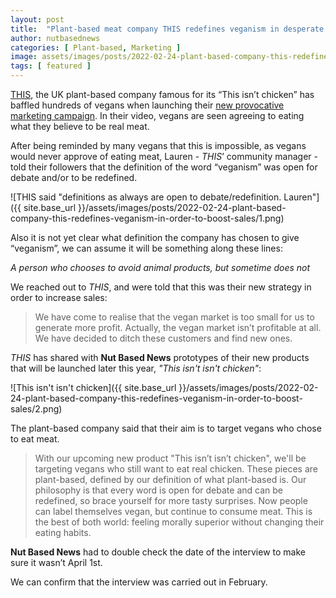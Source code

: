 ```yaml
---
layout: post
title:  "Plant-based meat company THIS redefines veganism in desperate attempt to boost sales"
author: nutbasednews
categories: [ Plant-based, Marketing ]
image: assets/images/posts/2022-02-24-plant-based-company-this-redefines-veganism-in-order-to-boost-sales/0.png
tags: [ featured ]
---
```


[THIS](https://this.co), the UK plant-based company famous for its “This isn’t chicken” has baffled hundreds of vegans when launching their [new provocative marketing campaign](https://www.instagram.com/p/CaRxhjHq7G9/). In their video, vegans are seen agreeing to eating what they believe to be real meat.

After being reminded by many vegans that this is impossible, as vegans would never approve of eating meat, Lauren - _THIS_’ community manager - told their followers that the definition of the word “veganism” was open for debate and/or to be redefined.

![THIS said "definitions as always are open to debate/redefinition. Lauren"]({{ site.base_url }}/assets/images/posts/2022-02-24-plant-based-company-this-redefines-veganism-in-order-to-boost-sales/1.png)

Also it is not yet clear what definition the company has chosen to give “veganism”, we can assume it will be something along these lines:

_A person who chooses to avoid animal products, but sometime does not_

We reached out to _THIS_, and were told that this was their new strategy in order to increase sales:

> We have come to realise that the vegan market is too small for us to generate more profit. Actually, the vegan market isn’t profitable at all. We have decided to ditch these customers and find new ones.

_THIS_ has shared with **Nut Based News** prototypes of their new products that will be launched later this year, _"This isn't isn't chicken"_:

![This isn't isn't chicken]({{ site.base_url }}/assets/images/posts/2022-02-24-plant-based-company-this-redefines-veganism-in-order-to-boost-sales/2.png)

The plant-based company said that their aim is to target vegans who chose to eat meat.

> With our upcoming new product "This isn’t isn’t chicken", we'll be targeting vegans who still want to eat real chicken. These pieces are plant-based, defined by our definition of what plant-based is.
> Our philosophy is that every word is open for debate and can be redefined, so brace yourself for more tasty surprises.
> Now people can label themselves vegan, but continue to consume meat. This is the best of both world: feeling morally superior without changing their eating habits.

**Nut Based News** had to double check the date of the interview to make sure it wasn’t April 1st.

We can confirm that the interview was carried out in February.
